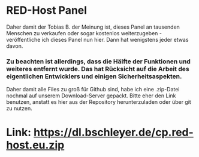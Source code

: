 # RED-Host Panel

Daher damit der Tobias B. der Meinung ist, dieses Panel an tausenden Menschen zu verkaufen oder sogar kostenlos weiterzugeben - veröffentliche ich dieses Panel nun hier. Dann hat wenigstens jeder etwas davon.

### Zu beachten ist allerdings, dass die Hälfte der Funktionen und weiteres entfernt wurde. Das hat Rücksicht auf die Arbeit des eigentlichen Entwicklers und einigen Sicherheitsaspekten.

Daher damit alle Files zu groß für Github sind, habe ich eine .zip-Datei nochmal auf unserem Download-Server gepackt. Bitte eher den Link benutzen, anstatt es hier aus der Repository herunterzuladen oder über git zu nutzen.

# Link: https://dl.bschleyer.de/cp.red-host.eu.zip

